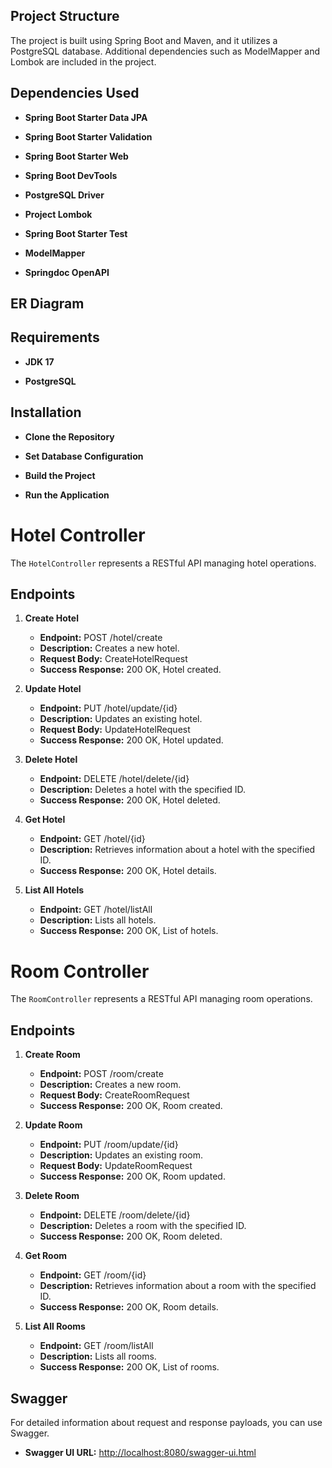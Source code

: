 ## Project Structure 

The project is built using Spring Boot and Maven, and it utilizes a PostgreSQL database. Additional dependencies such as ModelMapper and Lombok are included in the project. 

## Dependencies Used 

- **Spring Boot Starter Data JPA**  

- **Spring Boot Starter Validation**  

- **Spring Boot Starter Web**  

- **Spring Boot DevTools**  

- **PostgreSQL Driver**  

- **Project Lombok**  

- **Spring Boot Starter Test**  

- **ModelMapper**  

- **Springdoc OpenAPI**  

 

## ER Diagram 

 

## Requirements 

- **JDK 17** 

- **PostgreSQL** 

 

## Installation 

- **Clone the Repository** 

- **Set Database Configuration** 

- **Build the Project**  

- **Run the Application**


# Hotel Controller

The `HotelController` represents a RESTful API managing hotel operations.

## Endpoints

1. **Create Hotel**

   - **Endpoint:** POST /hotel/create
   - **Description:** Creates a new hotel.
   - **Request Body:** CreateHotelRequest
   - **Success Response:** 200 OK, Hotel created.

2. **Update Hotel**

   - **Endpoint:** PUT /hotel/update/{id}
   - **Description:** Updates an existing hotel.
   - **Request Body:** UpdateHotelRequest
   - **Success Response:** 200 OK, Hotel updated.

3. **Delete Hotel**

   - **Endpoint:** DELETE /hotel/delete/{id}
   - **Description:** Deletes a hotel with the specified ID.
   - **Success Response:** 200 OK, Hotel deleted.

4. **Get Hotel**

   - **Endpoint:** GET /hotel/{id}
   - **Description:** Retrieves information about a hotel with the specified ID.
   - **Success Response:** 200 OK, Hotel details.

5. **List All Hotels**

   - **Endpoint:** GET /hotel/listAll
   - **Description:** Lists all hotels.
   - **Success Response:** 200 OK, List of hotels.

# Room Controller

The `RoomController` represents a RESTful API managing room operations.

## Endpoints

1. **Create Room**

   - **Endpoint:** POST /room/create
   - **Description:** Creates a new room.
   - **Request Body:** CreateRoomRequest
   - **Success Response:** 200 OK, Room created.

2. **Update Room**

   - **Endpoint:** PUT /room/update/{id}
   - **Description:** Updates an existing room.
   - **Request Body:** UpdateRoomRequest
   - **Success Response:** 200 OK, Room updated.

3. **Delete Room**

   - **Endpoint:** DELETE /room/delete/{id}
   - **Description:** Deletes a room with the specified ID.
   - **Success Response:** 200 OK, Room deleted.

4. **Get Room**

   - **Endpoint:** GET /room/{id}
   - **Description:** Retrieves information about a room with the specified ID.
   - **Success Response:** 200 OK, Room details.

5. **List All Rooms**

   - **Endpoint:** GET /room/listAll
   - **Description:** Lists all rooms.
   - **Success Response:** 200 OK, List of rooms.

## Swagger

For detailed information about request and response payloads, you can use Swagger.

- **Swagger UI URL:** [http://localhost:8080/swagger-ui.html](http://localhost:8080/swagger-ui.html)
